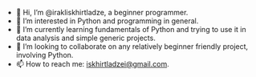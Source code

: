 - 👋 Hi, I’m @irakliskhirtladze, a beginner programmer.
- 👀 I’m interested in Python and programming in general.
- 🌱 I’m currently learning fundamentals of Python and trying to use it in data analysis and simple generic projects.
- 💞️ I’m looking to collaborate on any relatively beginner friendly project, involving Python.
- 📫 How to reach me: iskhirtladzei@gmail.com.

<!---
irakliskhirtladze/irakliskhirtladze is a ✨ special ✨ repository because its `README.md` (this file) appears on your GitHub profile.
You can click the Preview link to take a look at your changes.
--->
